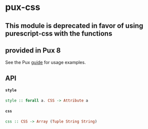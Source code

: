 # pux-css

## This module is deprecated in favor of using purescript-css with the functions
## provided in Pux 8

See the Pux [guide](https://alexmingoia.github.io/purescript-pux) for usage
examples.

## API

#### `style`

``` purescript
style :: forall a. CSS -> Attribute a
```

#### `css`

``` purescript
css :: CSS -> Array (Tuple String String)
```
